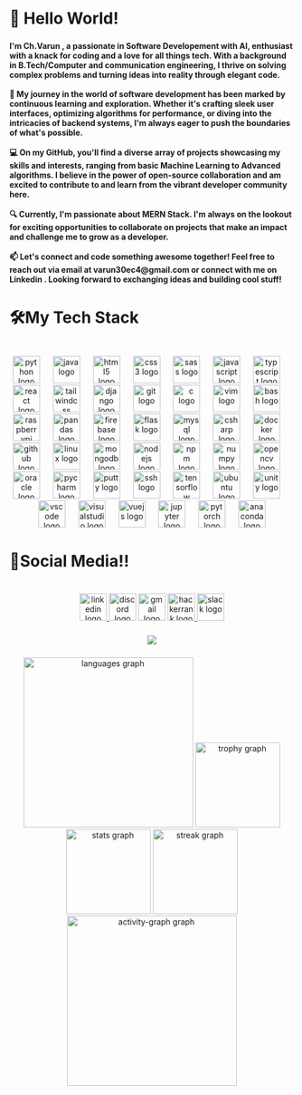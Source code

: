 <h1 align="left">👋 Hello World!</h1>

###

<h4 align="left">I'm Ch.Varun , a passionate in Software Developement with AI, enthusiast with a knack for coding and a love for all things tech. With a background in B.Tech/Computer and communication engineering, I thrive on solving complex problems and turning ideas into reality through elegant code.<br><br>🚀 My journey in the world of software development has been marked by continuous learning and exploration. Whether it's crafting sleek user interfaces, optimizing algorithms for performance, or diving into the intricacies of backend systems, I'm always eager to push the boundaries of what's possible.<br><br>💻 On my GitHub, you'll find a diverse array of projects showcasing my skills and interests, ranging from basic Machine Learning to Advanced algorithms. I believe in the power of open-source collaboration and am excited to contribute to and learn from the vibrant developer community here.<br><br>🔍 Currently, I'm passionate about MERN Stack. I'm always on the lookout for exciting opportunities to collaborate on projects that make an impact and challenge me to grow as a developer.<br><br>📫 Let's connect and code something awesome together! Feel free to reach out via email at varun30ec4@gmail.com  or connect with me on Linkedin . Looking forward to exchanging ideas and building cool stuff!</h4>

###

<h1 align="left">🛠️My Tech Stack</h1>

###

<br clear="both">

<div align="center">
  <img src="https://cdn.jsdelivr.net/gh/devicons/devicon/icons/python/python-original.svg" height="48" alt="python logo"  />
  <img width="15" />
  <img src="https://cdn.jsdelivr.net/gh/devicons/devicon/icons/java/java-original.svg" height="48" alt="java logo"  />
  <img width="15" />
  <img src="https://cdn.jsdelivr.net/gh/devicons/devicon/icons/html5/html5-original.svg" height="48" alt="html5 logo"  />
  <img width="15" />
  <img src="https://cdn.jsdelivr.net/gh/devicons/devicon/icons/css3/css3-original.svg" height="48" alt="css3 logo"  />
  <img width="15" />
  <img src="https://cdn.jsdelivr.net/gh/devicons/devicon/icons/sass/sass-original.svg" height="48" alt="sass logo"  />
  <img width="15" />
  <img src="https://cdn.jsdelivr.net/gh/devicons/devicon/icons/javascript/javascript-original.svg" height="48" alt="javascript logo"  />
  <img width="15" />
  <img src="https://cdn.jsdelivr.net/gh/devicons/devicon/icons/typescript/typescript-original.svg" height="48" alt="typescript logo"  />
  <img width="15" />
  <img src="https://cdn.jsdelivr.net/gh/devicons/devicon/icons/react/react-original.svg" height="48" alt="react logo"  />
  <img width="15" />
  <img src="https://cdn.jsdelivr.net/gh/devicons/devicon/icons/tailwindcss/tailwindcss-original-wordmark.svg" height="48" alt="tailwindcss logo"  />
  <img width="15" />
  <img src="https://cdn.jsdelivr.net/gh/devicons/devicon/icons/django/django-plain.svg" height="48" alt="django logo"  />
  <img width="15" />
  <img src="https://cdn.jsdelivr.net/gh/devicons/devicon/icons/git/git-original.svg" height="48" alt="git logo"  />
  <img width="15" />
  <img src="https://cdn.jsdelivr.net/gh/devicons/devicon/icons/c/c-original.svg" height="48" alt="c logo"  />
  <img width="15" />
  <img src="https://cdn.jsdelivr.net/gh/devicons/devicon/icons/vim/vim-original.svg" height="48" alt="vim logo"  />
  <img width="15" />
  <img src="https://cdn.jsdelivr.net/gh/devicons/devicon/icons/bash/bash-original.svg" height="48" alt="bash logo"  />
  <img width="15" />
  <img src="https://cdn.jsdelivr.net/gh/devicons/devicon/icons/raspberrypi/raspberrypi-original.svg" height="48" alt="raspberrypi logo"  />
  <img width="15" />
  <img src="https://cdn.jsdelivr.net/gh/devicons/devicon/icons/pandas/pandas-original.svg" height="48" alt="pandas logo"  />
  <img width="15" />
  <img src="https://cdn.jsdelivr.net/gh/devicons/devicon/icons/firebase/firebase-plain.svg" height="48" alt="firebase logo"  />
  <img width="15" />
  <img src="https://cdn.jsdelivr.net/gh/devicons/devicon/icons/flask/flask-original.svg" height="48" alt="flask logo"  />
  <img width="15" />
  <img src="https://cdn.jsdelivr.net/gh/devicons/devicon/icons/mysql/mysql-original.svg" height="48" alt="mysql logo"  />
  <img width="15" />
  <img src="https://cdn.jsdelivr.net/gh/devicons/devicon/icons/csharp/csharp-original.svg" height="48" alt="csharp logo"  />
  <img width="15" />
  <img src="https://cdn.jsdelivr.net/gh/devicons/devicon/icons/docker/docker-original.svg" height="48" alt="docker logo"  />
  <img width="15" />
  <img src="https://cdn.jsdelivr.net/gh/devicons/devicon/icons/github/github-original.svg" height="48" alt="github logo"  />
  <img width="15" />
  <img src="https://cdn.jsdelivr.net/gh/devicons/devicon/icons/linux/linux-original.svg" height="48" alt="linux logo"  />
  <img width="15" />
  <img src="https://cdn.jsdelivr.net/gh/devicons/devicon/icons/mongodb/mongodb-original.svg" height="48" alt="mongodb logo"  />
  <img width="15" />
  <img src="https://cdn.jsdelivr.net/gh/devicons/devicon/icons/nodejs/nodejs-original.svg" height="48" alt="nodejs logo"  />
  <img width="15" />
  <img src="https://cdn.jsdelivr.net/gh/devicons/devicon/icons/npm/npm-original-wordmark.svg" height="48" alt="npm logo"  />
  <img width="15" />
  <img src="https://cdn.jsdelivr.net/gh/devicons/devicon/icons/numpy/numpy-original.svg" height="48" alt="numpy logo"  />
  <img width="15" />
  <img src="https://cdn.jsdelivr.net/gh/devicons/devicon/icons/opencv/opencv-original.svg" height="48" alt="opencv logo"  />
  <img width="15" />
  <img src="https://cdn.jsdelivr.net/gh/devicons/devicon/icons/oracle/oracle-original.svg" height="48" alt="oracle logo"  />
  <img width="15" />
  <img src="https://cdn.jsdelivr.net/gh/devicons/devicon/icons/pycharm/pycharm-original.svg" height="48" alt="pycharm logo"  />
  <img width="15" />
  <img src="https://cdn.jsdelivr.net/gh/devicons/devicon/icons/putty/putty-original.svg" height="48" alt="putty logo"  />
  <img width="15" />
  <img src="https://cdn.jsdelivr.net/gh/devicons/devicon/icons/ssh/ssh-original.svg" height="48" alt="ssh logo"  />
  <img width="15" />
  <img src="https://cdn.jsdelivr.net/gh/devicons/devicon/icons/tensorflow/tensorflow-original.svg" height="48" alt="tensorflow logo"  />
  <img width="15" />
  <img src="https://cdn.jsdelivr.net/gh/devicons/devicon/icons/ubuntu/ubuntu-plain.svg" height="48" alt="ubuntu logo"  />
  <img width="15" />
  <img src="https://cdn.jsdelivr.net/gh/devicons/devicon/icons/unity/unity-original.svg" height="48" alt="unity logo"  />
  <img width="15" />
  <img src="https://cdn.jsdelivr.net/gh/devicons/devicon/icons/vscode/vscode-original.svg" height="48" alt="vscode logo"  />
  <img width="15" />
  <img src="https://cdn.jsdelivr.net/gh/devicons/devicon/icons/visualstudio/visualstudio-plain.svg" height="48" alt="visualstudio logo"  />
  <img width="15" />
  <img src="https://cdn.jsdelivr.net/gh/devicons/devicon/icons/vuejs/vuejs-original.svg" height="48" alt="vuejs logo"  />
  <img width="15" />
  <img src="https://cdn.jsdelivr.net/gh/devicons/devicon/icons/jupyter/jupyter-original.svg" height="48" alt="jupyter logo"  />
  <img width="15" />
  <img src="https://cdn.jsdelivr.net/gh/devicons/devicon/icons/pytorch/pytorch-original.svg" height="48" alt="pytorch logo"  />
  <img width="15" />
  <img src="https://cdn.jsdelivr.net/gh/devicons/devicon/icons/anaconda/anaconda-original.svg" height="48" alt="anaconda logo"  />
</div>

###

<h1 align="left">📱Social Media!!</h1>

###

<br clear="both">

<div align="center">
  <a href="https://www.linkedin.com/in/ch-varun-211118249/" target="_blank">
    <img src="https://img.shields.io/static/v1?message=LinkedIn&logo=linkedin&label=&color=0077B5&logoColor=white&labelColor=&style=plastic" height="48" alt="linkedin logo"  />
  </a>
  <img src="https://img.shields.io/static/v1?message=Discord&logo=discord&label=&color=7289DA&logoColor=white&labelColor=&style=plastic" height="48" alt="discord logo"  />
  <img src="https://img.shields.io/static/v1?message=Gmail&logo=gmail&label=&color=D14836&logoColor=white&labelColor=&style=plastic" height="48" alt="gmail logo"  />
  <a href="https://leetcode.com/varun200388/" target="_blank">
    <img src="https://img.shields.io/static/v1?message=leetcode&logo=hackerrank&label=&color=2EC866&logoColor=white&labelColor=&style=plastic" height="48" alt="hackerrank logo"  />
  </a>
  <img src="https://img.shields.io/static/v1?message=Slack&logo=slack&label=&color=4A154B&logoColor=white&labelColor=&style=plastic" height="48" alt="slack logo"  />
</div>

###

<div align="center">
  <img src="https://profile-counter.glitch.me/TheCoder30ec4/count.svg?"  />
</div>

###

<div align="center">
  <img src="https://github-readme-stats.vercel.app/api/top-langs?username=TheCoder30ec4&locale=en&hide_title=true&layout=compact&card_width=320&langs_count=10&theme=gruvbox&hide_border=true&order=2" height="300" alt="languages graph"  />
  <img src="https://github-profile-trophy.vercel.app?username=TheCoder30ec4&theme=dracula&column=-1&row=1&margin-w=8&margin-h=8&no-bg=false&no-frame=false&order=4" height="150" alt="trophy graph"  />
  <img src="https://github-readme-stats.vercel.app/api?username=TheCoder30ec4&hide_title=false&hide_rank=false&show_icons=true&include_all_commits=true&count_private=true&disable_animations=false&theme=dracula&locale=en&hide_border=false&order=1" height="150" alt="stats graph"  />
  <img src="https://streak-stats.demolab.com?user=TheCoder30ec4&locale=en&mode=daily&theme=dracula&hide_border=false&border_radius=5&order=3" height="150" alt="streak graph"  />
  <img src="https://github-readme-activity-graph.vercel.app/graph?username=TheCoder30ec4&radius=16&theme=react&area=true&order=5" height="300" alt="activity-graph graph"  />
</div>

###
